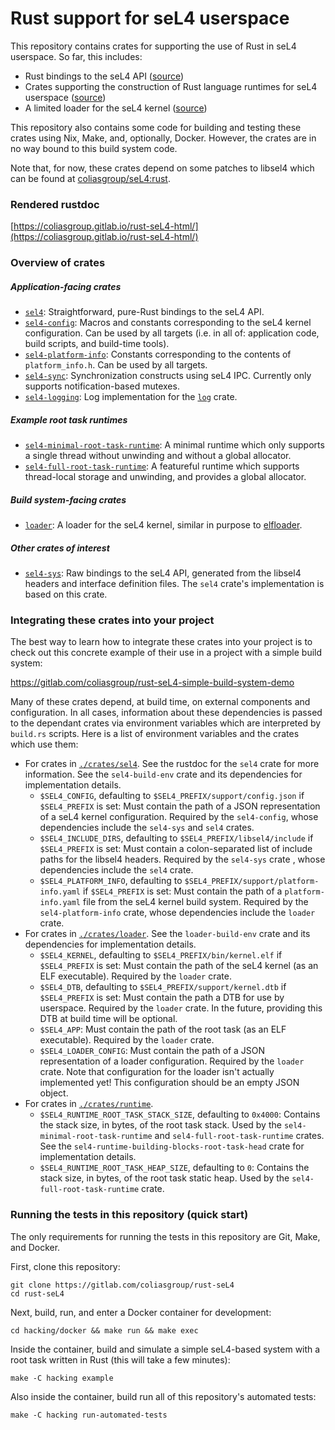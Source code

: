 # Rust support for seL4 userspace

This repository contains crates for supporting the use of Rust in seL4 userspace. So far, this includes:

- Rust bindings to the seL4 API ([source](./crates/sel4))
- Crates supporting the construction of Rust language runtimes for seL4 userspace ([source](./crates/runtime))
- A limited loader for the seL4 kernel ([source](./crates/loader))

This repository also contains some code for building and testing these crates using Nix, Make, and, optionally, Docker. However, the crates are in no way bound to this build system code.

Note that, for now, these crates depend on some patches to libsel4 which can be found at [coliasgroup/seL4:rust](https://gitlab.com/coliasgroup/seL4/-/tree/rust).

### Rendered rustdoc

[https://coliasgroup.gitlab.io/rust-seL4-html/](https://coliasgroup.gitlab.io/rust-seL4-html/)

### Overview of crates

##### Application-facing crates

- [`sel4`](./crates/sel4): Straightforward, pure-Rust bindings to the seL4 API.
- [`sel4-config`](./crates/sel4/config): Macros and constants corresponding to the seL4 kernel configuration. Can be used by all targets (i.e. in all of: application code, build scripts, and build-time tools).
- [`sel4-platform-info`](./crates/sel4/platform-info): Constants corresponding to the contents of `platform_info.h`. Can be used by all targets.
- [`sel4-sync`](./crates/runtime/sel4-sync): Synchronization constructs using seL4 IPC. Currently only supports notification-based mutexes.
- [`sel4-logging`](./crates/runtime/sel4-logging): Log implementation for the [`log`](https://crates.io/crates/log) crate.

##### Example root task runtimes

- [`sel4-minimal-root-task-runtime`](./crates/runtime/sel4-minimal-root-task-runtime): A minimal runtime which only supports a single thread without unwinding and without a global allocator.
- [`sel4-full-root-task-runtime`](./crates/runtime/sel4-full-root-task-runtime): A featureful runtime which supports thread-local storage and unwinding, and provides a global allocator. 

##### Build system-facing crates

- [`loader`](./crates/loader): A loader for the seL4 kernel, similar in purpose to [elfloader](https://github.com/seL4/seL4_tools/tree/master/elfloader-tool).

##### Other crates of interest

- [`sel4-sys`](./crates/sel4/sys): Raw bindings to the seL4 API, generated from the libsel4 headers and interface definition files. The `sel4` crate's implementation is based on this crate.

### Integrating these crates into your project

The best way to learn how to integrate these crates into your project is to check out this concrete example of their use in a project with a simple build system:

https://gitlab.com/coliasgroup/rust-seL4-simple-build-system-demo

Many of these crates depend, at build time, on external components and configuration.
In all cases, information about these dependencies is passed to the dependant crates via environment variables which are interpreted by `build.rs` scripts.
Here is a list of environment variables and the crates which use them:

- For crates in [`./crates/sel4`](./crates/sel4).
  See the rustdoc for the `sel4` crate for more information.
  See the `sel4-build-env` crate and its dependencies for implementation details.
    - `$SEL4_CONFIG`, defaulting to `$SEL4_PREFIX/support/config.json` if `$SEL4_PREFIX` is set:
      Must contain the path of a JSON representation of a seL4 kernel configuration.
      Required by the `sel4-config`, whose dependencies include the `sel4-sys` and `sel4` crates.
    - `$SEL4_INCLUDE_DIRS`, defaulting to `$SEL4_PREFIX/libsel4/include` if `$SEL4_PREFIX` is set:
      Must contain a colon-separated list of include paths for the libsel4 headers.
      Required by the `sel4-sys` crate , whose dependencies include the `sel4` crate.
    - `$SEL4_PLATFORM_INFO`, defaulting to `$SEL4_PREFIX/support/platform-info.yaml` if `$SEL4_PREFIX` is set:
      Must contain the path of a `platform-info.yaml` file from the seL4 kernel build system.
      Required by the `sel4-platform-info` crate, whose dependencies include the `loader` crate.
- For crates in [`./crates/loader`](./crates/loader). See the `loader-build-env` crate and its dependencies for implementation details.
    - `$SEL4_KERNEL`, defaulting to `$SEL4_PREFIX/bin/kernel.elf` if `$SEL4_PREFIX` is set:
      Must contain the path of the seL4 kernel (as an ELF executable).
      Required by the `loader` crate.
    - `$SEL4_DTB`, defaulting to `$SEL4_PREFIX/support/kernel.dtb` if `$SEL4_PREFIX` is set:
      Must contain the path a DTB for use by userspace.
      Required by the `loader` crate.
      In the future, providing this DTB at build time will be optional.
    - `$SEL4_APP`:
      Must contain the path of the root task (as an ELF executable).
      Required by the `loader` crate.
    - `$SEL4_LOADER_CONFIG`:
      Must contain the path of a JSON representation of a loader configuration.
      Required by the `loader` crate.
      Note that configuration for the loader isn't actually implemented yet!
      This configuration should be an empty JSON object.
- For crates in [`./crates/runtime`](./crates/runtime).
    - `$SEL4_RUNTIME_ROOT_TASK_STACK_SIZE`, defaulting to `0x4000`:
      Contains the stack size, in bytes, of the root task stack.
      Used by the `sel4-minimal-root-task-runtime` and `sel4-full-root-task-runtime` crates.
      See the `sel4-runtime-building-blocks-root-task-head` crate for implementation details.
    - `$SEL4_RUNTIME_ROOT_TASK_HEAP_SIZE`, defaulting to `0`:
      Contains the stack size, in bytes, of the root task static heap.
      Used by the `sel4-full-root-task-runtime` crate.

### Running the tests in this repository (quick start)

The only requirements for running the tests in this repository are Git, Make, and Docker.

First, clone this repository:

```
git clone https://gitlab.com/coliasgroup/rust-seL4
cd rust-seL4
```

Next, build, run, and enter a Docker container for development:

```
cd hacking/docker && make run && make exec
```

Inside the container, build and simulate a simple seL4-based system with a root task written in Rust (this will take a few minutes):

```
make -C hacking example
```

Also inside the container, build run all of this repository's automated tests:

```
make -C hacking run-automated-tests
```
